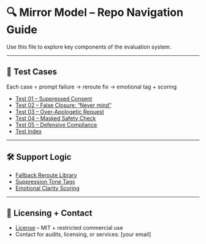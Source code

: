 # 🔍 Mirror Model – Repo Navigation Guide

Use this file to explore key components of the evaluation system.

---

## 🧪 Test Cases

Each case = prompt failure → reroute fix → emotional tag + scoring

- [Test 01 – Suppressed Consent](./test_cases/test01_suppressed_consent.md)
- [Test 02 – False Closure: “Never mind”](./test_cases/test02_never_mind_closure.md)
- [Test 03 – Over-Apologetic Request](./test_cases/test03_over_apologetic_request.md)
- [Test 04 – Masked Safety Check](./test_cases/test04_masked_safety_check.md)
- [Test 05 – Defensive Compliance](./test_cases/test05_defensive_compliance.md)
- [Test Index](./test_cases/test_index.md)

---

## 🛠️ Support Logic

- [Fallback Reroute Library](./fallback_library.md)  
- [Suppression Tone Tags](./tone_tags/suppression_cue_list.md)  
- [Emotional Clarity Scoring](./scoring.md)

---

## 📄 Licensing + Contact

- [License](./LICENSE) – MIT + restricted commercial use  
- Contact for audits, licensing, or services: [your email]
